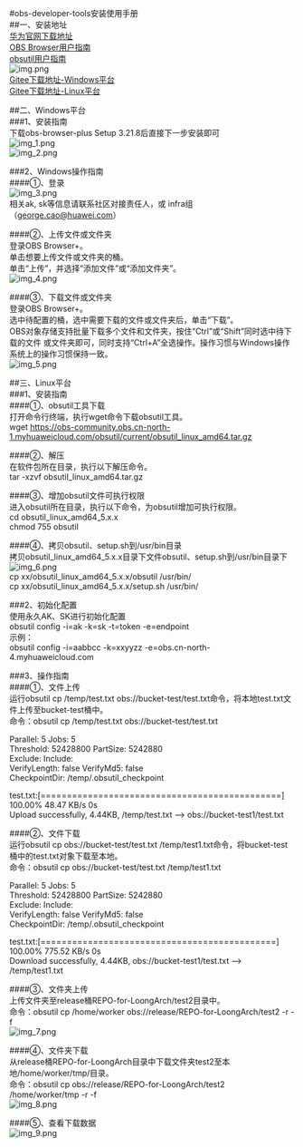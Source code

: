 #obs-developer-tools安装使用手册  <br/>
##一、安装地址  <br/>
[华为官网下载地址](https://developer.huaweicloud.com/tools#section-1)  <br/>
[OBS Browser用户指南](https://support.huaweicloud.com/browsertg-obs/obs_03_1000.html)  <br/>
[obsutil用户指南](https://support.huaweicloud.com/utiltg-obs/obs_11_0001.html)  <br/>
![img.png](img.png) <br/>
[Gitee下载地址-Windows平台](https://gitee.com/my-docs-2022/infrastructure/raw/master/docs/obs-transfer/obs-browser-plus%20Setup%203.21.8.exe) <br/>
[Gitee下载地址-Linux平台](https://gitee.com/my-docs-2022/infrastructure/raw/master/docs/obs-transfer/obsutil_linux_amd64.tar.gz) <br/>

##二、Windows平台  <br/>
###1、安装指南 <br/>
下载obs-browser-plus Setup 3.21.8后直接下一步安装即可  <br/>
![img_1.png](img_1.png)  <br/>
![img_2.png](img_2.png)  <br/>

###2、Windows操作指南  <br/>
####①、登录  <br/>
![img_3.png](img_3.png)   <br/>
相关ak, sk等信息请联系社区对接责任人，或 infra组（george.cao@huawei.com） <br/>

####②、上传文件或文件夹  <br/>
登录OBS Browser+。 <br/>
单击想要上传文件或文件夹的桶。 <br/>
单击“上传”，并选择“添加文件”或“添加文件夹”。 <br/>
![img_4.png](img_4.png)  <br/>

####③、下载文件或文件夹  <br/>
登录OBS Browser+。    <br/>
选中待配置的桶，选中需要下载的文件或文件夹后，单击“下载”。  <br/>
OBS对象存储支持批量下载多个文件和文件夹，按住“Ctrl”或“Shift”同时选中待下载的文件	或文件夹即可，同时支持“Ctrl+A”全选操作。操作习惯与Windows操作系统上的操作习惯保持一致。  <br/>
![img_5.png](img_5.png) <br/>

##三、Linux平台  <br/>
###1、安装指南  <br/>
####①、obsutil工具下载  <br/>
打开命令行终端，执行wget命令下载obsutil工具。  <br/>
wget https://obs-community.obs.cn-north-1.myhuaweicloud.com/obsutil/current/obsutil_linux_amd64.tar.gz  <br/>

####②、解压  <br/>
在软件包所在目录，执行以下解压命令。  <br/>
tar -xzvf obsutil_linux_amd64.tar.gz  <br/>

####③、增加obsutil文件可执行权限  <br/>
进入obsutil所在目录，执行以下命令，为obsutil增加可执行权限。  <br/>
cd obsutil_linux_amd64_5.x.x  <br/>
chmod 755 obsutil  <br/>

####④、拷贝obsutil、setup.sh到/usr/bin目录  <br/>
拷贝obsutil_linux_amd64_5.x.x目录下文件obsutil、setup.sh到/usr/bin目录下  <br/>
![img_6.png](img_6.png)  <br/>
cp xx/obsutil_linux_amd64_5.x.x/obsutil  /usr/bin/  <br/>
cp xx/obsutil_linux_amd64_5.x.x/setup.sh  /usr/bin/  <br/>

###2、初始化配置  <br/> 
使用永久AK、SK进行初始化配置  <br/>
obsutil config -i=ak -k=sk -t=token -e=endpoint  <br/>
示例： <br/>
obsutil config -i=aabbcc -k=xxyyzz -e=obs.cn-north-4.myhuaweicloud.com  <br/>

###3、操作指南   <br/>
####①、文件上传   <br/>
运行obsutil cp /temp/test.txt obs://bucket-test/test.txt命令，将本地test.txt文件上传至bucket-test桶中。   <br/>
命令：obsutil cp /temp/test.txt obs://bucket-test/test.txt  <br/>

Parallel:      5                   Jobs:          5  <br/>
Threshold:     52428800            PartSize:      5242880   <br/>
Exclude:                           Include:   <br/>
VerifyLength:  false               VerifyMd5:     false  <br/>
CheckpointDir: /temp/.obsutil_checkpoint  <br/>

test.txt:[==============================================] 100.00% 48.47 KB/s 0s  <br/>
Upload successfully, 4.44KB, /temp/test.txt --> obs://bucket-test1/test.txt  <br/>

####②、文件下载  <br/>
运行obsutil cp obs://bucket-test/test.txt /temp/test1.txt命令，将bucket-test桶中的test.txt对象下载至本地。  <br/>
命令：obsutil cp obs://bucket-test/test.txt /temp/test1.txt  <br/>

Parallel:      5                   Jobs:          5  <br/>
Threshold:     52428800            PartSize:      5242880  <br/>
Exclude:                           Include:  <br/>
VerifyLength:  false               VerifyMd5:     false  <br/>
CheckpointDir: /temp/.obsutil_checkpoint  <br/>

test.txt:[=============================================] 100.00% 775.52 KB/s 0s  <br/>
Download successfully, 4.44KB, obs://bucket-test1/test.txt --> /temp/test1.txt  <br/>

####③、文件夹上传  <br/>
上传文件夹至release桶REPO-for-LoongArch/test2目录中。  <br/>
命令：obsutil cp /home/worker obs://release/REPO-for-LoongArch/test2 -r -f  <br/>
![img_7.png](img_7.png)  <br/>

####④、文件夹下载  <br/>
从release桶REPO-for-LoongArch目录中下载文件夹test2至本地/home/worker/tmp/目录。  <br/>
命令：obsutil cp obs://release/REPO-for-LoongArch/test2  /home/worker/tmp -r -f  <br/>
![img_8.png](img_8.png)  <br/>

####⑤、查看下载数据  <br/>
![img_9.png](img_9.png)  <br/>

